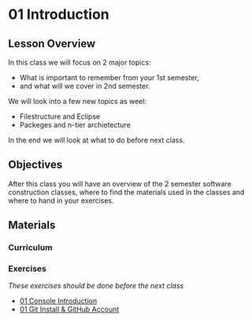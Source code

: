 
01 Introduction
===============
## Lesson Overview ##
In this class we will focus on 2 major topics:    
* What is important to remember from your 1st semester, 
* and what will we cover in 2nd semester.    

We will look into a few new topics as weel:   
* Filestructure and Eclipse
* Packeges and n-tier archietecture

In the end we will look at what to do before next class.  

## Objectives ##
After this class you will have an overview of the 2 semester software construction classes, where to find the materials used in the classes and where to hand in your exercises.    
  
 

## Materials ##
### Curriculum ###

### Exercises ###
_These exercises should be done before the next class_
  * [01 Console Introduction](https://docs.google.com/document/d/1sLW_QYikQfAa5ijx7wuqtFaTZ80Ho9Q34tHCbNuFpTI/pub)
  * [01 Git Install & GitHub Account](https://docs.google.com/document/d/1wzbt_mnjb49T07346TfcOuKAAHPcX1whzGCAdsEG7WU/pub)

